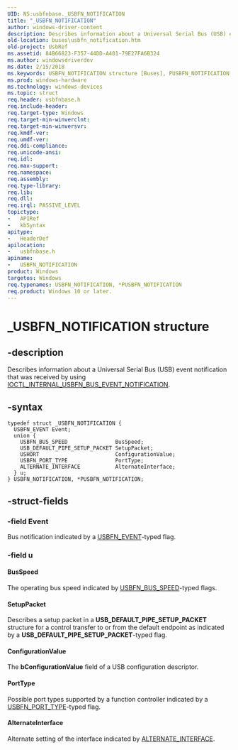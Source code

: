 ```yaml
---
UID: NS:usbfnbase._USBFN_NOTIFICATION
title: "_USBFN_NOTIFICATION"
author: windows-driver-content
description: Describes information about a Universal Serial Bus (USB) event notification that was received by using IOCTL_INTERNAL_USBFN_BUS_EVENT_NOTIFICATION.
old-location: buses\usbfn_notification.htm
old-project: UsbRef
ms.assetid: 84B66823-F357-44DD-A401-79E27FA6B324
ms.author: windowsdriverdev
ms.date: 2/15/2018
ms.keywords: USBFN_NOTIFICATION structure [Buses], PUSBFN_NOTIFICATION, usbfnbase/USBFN_NOTIFICATION, USBFN_NOTIFICATION, _USBFN_NOTIFICATION, buses.usbfn_notification, usbfnbase/PUSBFN_NOTIFICATION, PUSBFN_NOTIFICATION structure pointer [Buses], *PUSBFN_NOTIFICATION
ms.prod: windows-hardware
ms.technology: windows-devices
ms.topic: struct
req.header: usbfnbase.h
req.include-header: 
req.target-type: Windows
req.target-min-winverclnt: 
req.target-min-winversvr: 
req.kmdf-ver: 
req.umdf-ver: 
req.ddi-compliance: 
req.unicode-ansi: 
req.idl: 
req.max-support: 
req.namespace: 
req.assembly: 
req.type-library: 
req.lib: 
req.dll: 
req.irql: PASSIVE_LEVEL
topictype:
-	APIRef
-	kbSyntax
apitype:
-	HeaderDef
apilocation:
-	usbfnbase.h
apiname:
-	USBFN_NOTIFICATION
product: Windows
targetos: Windows
req.typenames: USBFN_NOTIFICATION, *PUSBFN_NOTIFICATION
req.product: Windows 10 or later.
---
```


# _USBFN_NOTIFICATION structure


## -description


Describes information about a Universal Serial Bus (USB)  event notification that was 
		received by using <a href="..\usbfnioctl\ni-usbfnioctl-ioctl_internal_usbfn_bus_event_notification.md">IOCTL_INTERNAL_USBFN_BUS_EVENT_NOTIFICATION</a>.
		


## -syntax


````
typedef struct _USBFN_NOTIFICATION {
  USBFN_EVENT Event;
  union {
    USBFN_BUS_SPEED               BusSpeed;
    USB_DEFAULT_PIPE_SETUP_PACKET SetupPacket;
    USHORT                        ConfigurationValue;
    USBFN_PORT_TYPE               PortType;
    ALTERNATE_INTERFACE           AlternateInterface;
  } u;
} USBFN_NOTIFICATION, *PUSBFN_NOTIFICATION;
````


## -struct-fields




### -field Event

Bus notification indicated by a <a href="..\usbfnbase\ne-usbfnbase-_usbfn_event.md">USBFN_EVENT</a>-typed flag.


### -field u



#### BusSpeed

The operating bus speed indicated by <a href="..\usbfnbase\ne-usbfnbase-_usbfn_bus_speed.md">USBFN_BUS_SPEED</a>-typed flags.



#### SetupPacket

Describes a setup packet in a  <b>USB_DEFAULT_PIPE_SETUP_PACKET</b> structure for a control transfer to or from the default endpoint as indicated by a <b>USB_DEFAULT_PIPE_SETUP_PACKET</b>-typed flag.



#### ConfigurationValue

The <b>bConfigurationValue</b> field of a USB configuration descriptor.



#### PortType

Possible port types supported by a function controller indicated by a <a href="..\usbfnbase\ne-usbfnbase-_usbfn_port_type.md">USBFN_PORT_TYPE</a>-typed flag.



#### AlternateInterface

Alternate setting of the interface indicated by <a href="..\usbfnbase\ns-usbfnbase-_alternate_interface.md">ALTERNATE_INTERFACE</a>.


